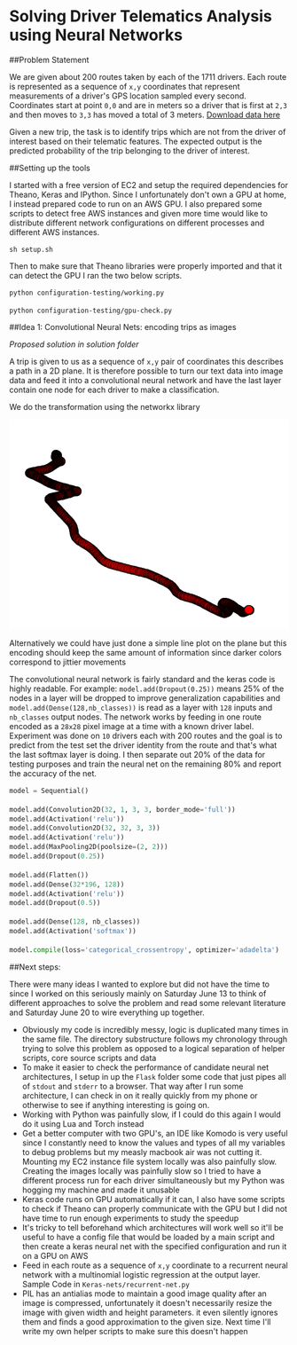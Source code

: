 # Solving Driver Telematics Analysis using Neural Networks
 
##Problem Statement

We are given about 200 routes taken by each of the 1711 drivers. Each route is represented as a sequence of ```x,y``` coordinates that represent measurements of a driver's GPS location sampled every second. Coordinates start at point ```0,0``` and are in meters so a driver that is first at ```2,3``` and then moves to  ```3,3``` has moved a total of 3 meters. [Download data here](https://www.kaggle.com/c/axa-driver-telematics-analysis/data)

Given a new trip, the task is to identify trips which are not from the driver of interest based on their telematic features. The expected output is the predicted probability of the trip belonging to the driver of interest.

##Setting up the tools

I started with a free version of EC2 and setup the required dependencies for Theano, Keras and IPython. Since I unfortunately don't own a GPU at home, I instead prepared code to run on an AWS GPU. I also prepared some scripts to detect free AWS instances and given more time would like to distribute different network configurations on different processes and different AWS instances.

```
sh setup.sh
```

Then to make sure that Theano libraries were properly imported and that it can detect the GPU I ran the two below scripts.

```
python configuration-testing/working.py

python configuration-testing/gpu-check.py
```

##Idea 1: Convolutional Neural Nets: encoding trips as images

*Proposed solution in solution folder*

A trip is given to us as a sequence of  ```x,y``` pair of coordinates this describes a path in a 2D plane. It is therefore possible to turn our text data into image data and feed it into a convolutional neural network and have the last layer contain one node for each driver to make a classification.

We do the transformation using the networkx library

![Networkx path](images/networkxpath.png)

Alternatively we could have just done a simple line plot on the plane but this encoding should keep the same amount of information since darker colors correspond to jittier movements

The convolutional neural network is fairly standard and the keras code is highly readable. For example: ```model.add(Dropout(0.25))``` means 25% of the nodes in a layer will be dropped to improve generalization capabilities and ```model.add(Dense(128,nb_classes))``` is read as a layer with ```128``` inputs and ```nb_classes``` output nodes. The network works by feeding in one route encoded as a ```28x28``` pixel image at a time with a known driver label. Experiment was done on ```10``` drivers each with 200 routes and the goal is to predict from the test set the driver identity from the route and that's what the last softmax layer is doing. I then separate out 20% of the data for testing purposes and train the neural net on the remaining 80% and report the accuracy of the net.

```python
model = Sequential()

model.add(Convolution2D(32, 1, 3, 3, border_mode='full'))
model.add(Activation('relu'))
model.add(Convolution2D(32, 32, 3, 3))
model.add(Activation('relu'))
model.add(MaxPooling2D(poolsize=(2, 2)))
model.add(Dropout(0.25))

model.add(Flatten())
model.add(Dense(32*196, 128))
model.add(Activation('relu'))
model.add(Dropout(0.5))

model.add(Dense(128, nb_classes))
model.add(Activation('softmax'))

model.compile(loss='categorical_crossentropy', optimizer='adadelta')


```


##Next steps:

There were many ideas I wanted to explore but did not have the time to since I worked on this seriously mainly on Saturday June 13 to think of different approaches to solve the problem and read some relevant literature and Saturday June 20 to wire everything up together.

* Obviously my code is incredibly messy, logic is duplicated many times in the same file. The directory substructure follows my chronology through trying to solve this problem as opposed to a logical separation of helper scripts, core source scripts and data
* To make it easier to check the performance of candidate neural net architectures, I setup in up the ```Flask``` folder some code that just pipes all of ```stdout``` and ```stderr``` to a browser. That way after I run some architecture, I can check in on it really quickly from my phone or otherwise to see if anything interesting is going on.
* Working with Python was painfully slow, if I could do this again I would do it using Lua and Torch instead
* Get a better computer with two GPU's, an IDE like Komodo is very useful since I constantly need to know the values and types of all my variables to debug problems but my measly macbook air was not cutting it. Mounting my EC2 instance file system locally was also painfully slow. Creating the images locally was painfully slow so I tried to have a different process run for each driver simultaneously but my Python was hogging my machine and made it unusable
* Keras code runs on GPU automatically if it can, I also have some scripts to check if Theano can properly communicate with the GPU but I did not have time to run enough experiments to study the speedup
* It's tricky to tell beforehand which architectures will work well so it'll be useful to have a config file that would be loaded by a main script and then create a keras neural net with the specified configuration and run it on a GPU on AWS
* Feed in each route as a sequence of ```x,y``` coordinate to a recurrent neural network with a multinomial logistic regression at the output layer. Sample Code in ```Keras-nets/recurrent-net.py```
* PIL has an antialias mode to maintain a good image quality after an image is compressed, unfortunately it doesn't necessarily resize the image with given width and height parameters. it even silently ignores them and finds a good approximation to the given size. Next time I'll write my own helper scripts to make sure this doesn't happen
